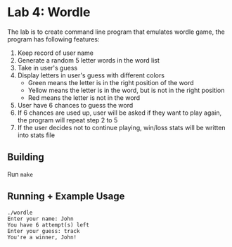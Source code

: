 # Lab 4: Wordle

The lab is to create command line program that emulates wordle game, the program has following features:
1. Keep record of user name
2. Generate a random 5 letter words in the word list
3. Take in user's guess
4. Display letters in user's guess with different colors
    * Green means the letter is in the right position of the word
    * Yellow means the letter is in the word, but is not in the right position
    * Red means the letter is not in the word
5. User have 6 chances to guess the word
6. If 6 chances are used up, user will be asked if they want to play again, the program will repeat step 2 to 5
7. If the user decides not to continue playing, win/loss stats will be written into stats file

## Building

Run `make`

## Running + Example Usage

```
./wordle
Enter your name: John
You have 6 attempt(s) left
Enter your guess: track
You're a winner, John!
```


